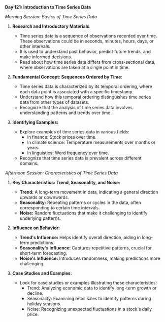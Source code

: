 **Day 121: Introduction to Time Series Data**

*Morning Session: Basics of Time Series Data*

1. **Research and Introductory Materials:**
   - Time series data is a sequence of observations recorded over time. These observations could be in seconds, minutes, hours, days, or other intervals.
   - It is used to understand past behavior, predict future trends, and make informed decisions.
   - Read about how time series data differs from cross-sectional data, where observations are taken at a single point in time.

2. **Fundamental Concept: Sequences Ordered by Time:**
   - Time series data is characterized by its temporal ordering, where each data point is associated with a specific timestamp.
   - Understand how this temporal ordering distinguishes time series data from other types of datasets.
   - Recognize that the analysis of time series data involves understanding patterns and trends over time.

3. **Identifying Examples:**
   - Explore examples of time series data in various fields:
     - In finance: Stock prices over time.
     - In climate science: Temperature measurements over months or years.
     - In linguistics: Word frequency over time.
   - Recognize that time series data is prevalent across different domains.

*Afternoon Session: Characteristics of Time Series Data*

1. **Key Characteristics: Trend, Seasonality, and Noise:**
   - **Trend:** A long-term movement in data, indicating a general direction upwards or downwards.
   - **Seasonality:** Repeating patterns or cycles in the data, often corresponding to certain time intervals.
   - **Noise:** Random fluctuations that make it challenging to identify underlying patterns.
   
2. **Influence on Behavior:**
   - **Trend's Influence:** Helps identify overall direction, aiding in long-term predictions.
   - **Seasonality's Influence:** Captures repetitive patterns, crucial for short-term forecasting.
   - **Noise's Influence:** Introduces randomness, making predictions more challenging.

3. **Case Studies and Examples:**
   - Look for case studies or examples illustrating these characteristics:
     - Trend: Analyzing economic data to identify long-term growth or decline.
     - Seasonality: Examining retail sales to identify patterns during holiday seasons.
     - Noise: Recognizing unexpected fluctuations in a stock's daily price.

